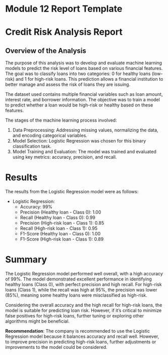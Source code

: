 # Module 12 Report Template

# Credit Risk Analysis Report
## Overview of the Analysis
The purpose of this analysis was to develop and evaluate machine learning models to predict the risk level of loans based on various financial features. The goal was to classify loans into two categories: 0 for healthy loans (low-risk) and 1 for high-risk loans. This prediction allows a financial institution to better manage and assess the risk of loans they are issuing.

The dataset used contains multiple financial variables such as loan amount, interest rate, and borrower information. The objective was to train a model to predict whether a loan would be high-risk or healthy based on these features.

The stages of the machine learning process involved:
 
1. Data Preprocessing: Addressing missing values, normalizing the data, and encoding categorical variables.
2. Model Selection: Logistic Regression was chosen for this binary classification task.
3. Model Training and Evaluation: The model was trained and evaluated using key metrics: accuracy, precision, and recall.

# Results
The results from the Logistic Regression model were as follows:

- Logistic Regression:
    - Accuracy: 99%
    - Precision (Healthy loan - Class 0): 1.00
    - Recall (Healthy loan - Class 0): 0.99
    - Precision (High-risk loan - Class 1): 0.85
    - Recall (High-risk loan - Class 1): 0.95
    - F1-Score (Healthy loan - Class 0): 1.00
    - F1-Score (High-risk loan - Class 1): 0.89

# Summary
The Logistic Regression model performed well overall, with a high accuracy of 99%. The model demonstrated excellent performance in identifying healthy loans (Class 0), with perfect precision and high recall. For high-risk loans (Class 1), while the recall was high at 95%, the precision was lower (85%), meaning some healthy loans were misclassified as high-risk.

Considering the overall accuracy and the high recall for high-risk loans, the model is suitable for predicting loan risk. However, if it’s critical to minimize false positives for high-risk loans, further tuning or exploring other algorithms might be beneficial.

**Recommendation**: The company is recommended to use the Logistic Regression model because it balances accuracy and recall well. However, to improve precision in predicting high-risk loans, further adjustments or improvements to the model could be considered.
